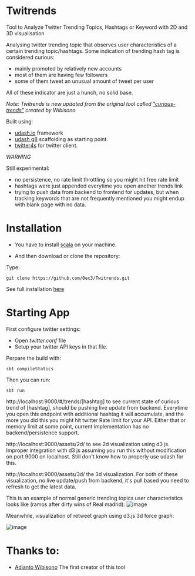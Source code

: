 # Twitrends
Tool to Analyze Twitter Trending Topics, Hashtags or Keyword with 2D and 3D visualisation

Analysing twitter trending topic that observes user characteristics of a certain trending topic/hashtags. Some indication of trending hash tag is considered curious:
- mainly promoted by relatively new accounts 
- most of them are having few followers
- some of them tweet an unusual amount of tweet per user

All of these indicator are just a hunch, no solid base.

*Note: Twitrends is new updated from the original tool called ["curious-trends"](https://github.com/wibisono/curious-trends) created by Wibisono*

Built using:
* [udash.io](http://udash.io) framework
* [udash g8](https://github.com/UdashFramework/udash.g8) scaffolding as starting point.
* [twitter4s](https://github.com/DanielaSfregola/twitter4s) for twitter client.

*WARNING*

Still experimental:
- no persistence, no rate limit throttling so you might hit free rate limit 
- hashtags were just appended everytime you open another trends link
- trying to push data from backend to frontend for updates, but when tracking keywords that are not frequently mentioned you might endup with blank page with no data.

# Installation

- You have to install [scala](https://www.scala-sbt.org/download.html) on your machine.

- And then download or clone the repository:

Type:

    git clone https://github.com/0ec3/Twitrends.git

See full installation [here](https://xploitlab.com/twitrends-twitter-data-analysis-tool/)

# Starting App

First configure twitter settings:
* Open *twitter.conf* file
* Setup your twitter API keys in that file.

Perpare the build with:

    sbt compileStatics
    
Then you can run:

    sbt run
    
    
http://localhost:9000/#/trends/[hashtag] to see current state of curious trend of [hashtag], should be pushing live update from backend. Everytime you open this endpoint with additional hashtag it will accumulate, and the more you did this you might hit twitter Rate limit for your API. Either that or memory limit at some point, current implementation has no backend/persistence support.

http://localhost:9000/assets/2d/  to see 2d visualization using d3 js. Improper integration with d3 js assuming you run this without modification on port 9000 on localhost. Still don't know how to properly use udash for this.

http://localhost:9000/assets/3d/  the 3d visualization. For both of these visualization, no live update/push from backend, it's pull based you need to refresh to get the latest data.


This is an example of normal generic trending topics user characteristics looks like (ramos after dirty wins of Real madrid):
![image](https://i.imgur.com/aq1KBgm.png)


Meanwhile, visualization of retweet graph using d3.js 3d force graph:

![image](https://i.imgur.com/QSBRKwB.jpg)

# Thanks to:

* [Adianto Wibisono](https://github.com/wibisono/) The first creator of this tool
